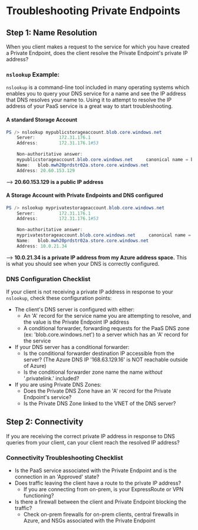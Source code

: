 # Troubleshooting Private Endpoints

## Step 1: Name Resolution

When you client makes a request to the service for which you have created a Private Endpoint, does the client resolve the Private Endpoint's private IP address? 

### **`nslookup` Example:**

`nslookup` is a command-line tool included in many operating systems which enables you to query your DNS service for a name and see the IP address that DNS resolves your name to. Using it to attempt to resolve the IP address of your PaaS service is a great way to start troubleshooting.

#### A standard Storage Account

```powershell
PS /> nslookup mypublicstorageaccount.blob.core.windows.net
    Server:         172.31.176.1
    Address:        172.31.176.1#53
    
    Non-authoritative answer:
    mypublicstorageaccount.blob.core.windows.net     canonical name = blob.mwh20prdstr02a.store.core.windows.net.
    Name:   blob.mwh20prdstr02a.store.core.windows.net
    Address: 20.60.153.129
```

--> **20.60.153.129 is a public IP address**

#### A Storage Account with Private Endpoints and DNS configured

```powershell
PS /> nslookup myprivatestorageaccount.blob.core.windows.net
    Server:         172.31.176.1
    Address:        172.31.176.1#53
    
    Non-authoritative answer:
    myprivatestorageaccount.blob.core.windows.net     canonical name = blob.mwh20prdstr02a.store.core.windows.net.
    Name:   blob.mwh20prdstr02a.store.core.windows.net
    Address: 10.0.21.34
```

--> **10.0.21.34 is a private IP address from my Azure address space.** This is what you should see when your DNS is correctly configured. 

### DNS Configuration Checklist

If your client is not receiving a private IP address in response to your `nslookup`, check these configuration points:

- The client's DNS server is configured with either:
  - An 'A' record for the service name you are attempting to resolve, and the value is the Private Endpoint IP address
  - A conditional forwarder, forwarding requests for the PaaS DNS zone (ex: 'blob.core.windows.net') to a server which has an 'A' record for the service
- If your DNS server has a conditional forwarder:
  - Is the conditional forwarder destination IP accessible from the server? (The Azure DNS IP '168.63.129.16' is NOT reachable outside of Azure)
  - Is the conditional forwarder zone name the name _without_ '.privatelink.' included? 
- If you are using Private DNS Zones:
  - Does the Private DNS Zone have an 'A' record for the Private Endpoint's service?
  - Is the Private DNS Zone linked to the VNET of the DNS server? 

## Step 2: Connectivity

If you are receiving the correct private IP address in response to DNS queries from your client, can your client reach the resolved IP address?

### Connectivity Troubleshooting Checklist

- Is the PaaS service associated with the Private Endpoint and is the connection in an 'Approved' state?
- Does traffic leaving the client have a route to the private IP address?
  - If you are connecting from on-prem, is your ExpressRoute or VPN functioning?
- Is there a firewall between the client and Private Endpoint blocking the traffic?
  - Check on-prem firewalls for on-prem clients, central firewalls in Azure, and NSGs associated with the Private Endpoint